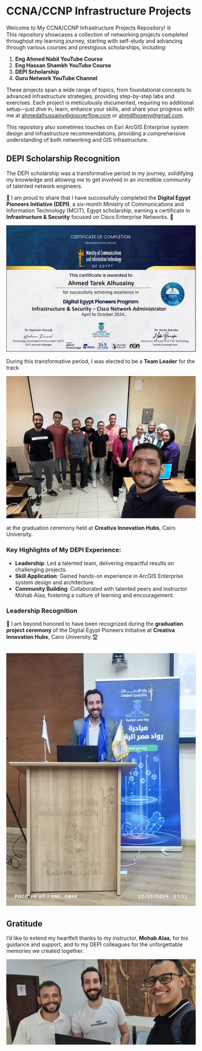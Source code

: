 # CCNA/CCNP Infrastructure Projects

Welcome to My CCNA/CCNP Infrastructure Projects Repository! 🌐  
This repository showcases a collection of networking projects completed throughout my learning journey, starting with self-study and advancing through various courses and prestigious scholarships, including:

1. **Eng Ahmed Nabil YouTube Course**
2. **Eng Hassan Shamkh YouTube Course**
3. **DEPI Scholarship**
4. **Guru Network YouTube Channel**

These projects span a wide range of topics, from foundational concepts to advanced infrastructure strategies, providing step-by-step labs and exercises. Each project is meticulously documented, requiring no additional setup—just dive in, learn, enhance your skills, and share your progress with me at [ahmedalhussainy@gisoverflow.com](mailto:ahmedalhussainy@gisoverflow.com) or [ahmdlhoseny@gmail.com](mailto:ahmdlhoseny@gmail.com).

This repository also sometimes touches on Esri ArcGIS Enterprise system design and infrastructure recommendations, providing a comprehensive understanding of both networking and GIS infrastructure.

## DEPI Scholarship Recognition

The DEPI scholarship was a transformative period in my journey, solidifying my knowledge and allowing me to get involved in an incredible community of talented network engineers.

🌟 I am proud to share that I have successfully completed the **Digital Egypt Pioneers Initiative (DEPI)**, a six-month Ministry of Communications and Information Technology (MCIT), Egypt scholarship, earning a certificate in **Infrastructure & Security** focused on Cisco Enterprise Networks. 🚀

![alt text](./Assets/DEPI%20Certificate.png)

During this transformative period, I was elected to be a **Team Leader** for the track

![alt text](./Assets/DEBI%20Track.jpeg)

at the graduation ceremony held at **Creativa Innovation Hubs**, Cairo University.

### Key Highlights of My DEPI Experience:

- **Leadership**: Led a talented team, delivering impactful results on challenging projects.
- **Skill Application**: Gained hands-on experience in ArcGIS Enterprise system design and architecture.
- **Community Building**: Collaborated with talented peers and instructor Mohab Alaa, fostering a culture of learning and encouragement.

### Leadership Recognition

🌟 I am beyond honored to have been recognized during the **graduation project ceremony** of the Digital Egypt Pioneers Initiative at **Creativa Innovation Hubs**, Cairo University.🏆

## ![alt text](./Assets/DEBI%20Cermony.jpeg)

## Gratitude

I’d like to extend my heartfelt thanks to my instructor, **Mohab Alaa**, for his guidance and support, and to my DEPI colleagues for the unforgettable memories we created together.

![alt text](./Assets/Graduation%20Project%20Team.jpeg)
